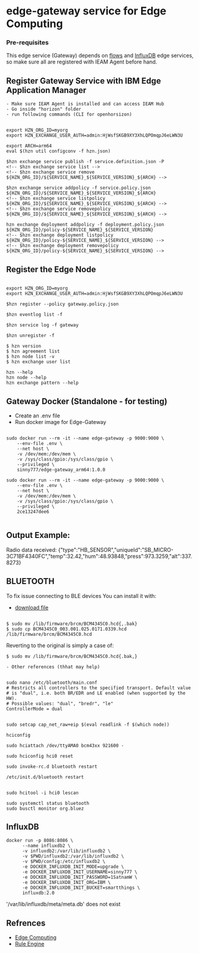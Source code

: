 
# edge-gateway service for Edge Computing

### Pre-requisites
    
This edge service (Gateway) depends on [flows](https://github.com/edge-services/flows) and [InfluxDB](https://github.com/edge-services/Influxdb) edge services, so make sure all are registered with IEAM Agent before hand.

## Register Gateway Service with IBM Edge Application Manager

    - Make sure IEAM Agent is installed and can access IEAM Hub
    - Go inside "horizon" folder
    - run following commands (CLI for openhorsizon)

```

export HZN_ORG_ID=myorg
export HZN_EXCHANGE_USER_AUTH=admin:HjWsfSKGB9XY3XhLQPOmqpJ6eLWN3U

export ARCH=arm64
eval $(hzn util configconv -f hzn.json) 

$hzn exchange service publish -f service.definition.json -P 
<!-- $hzn exchange service list -->
<!-- $hzn exchange service remove ${HZN_ORG_ID}/${SERVICE_NAME}_${SERVICE_VERSION}_${ARCH} -->

$hzn exchange service addpolicy -f service.policy.json ${HZN_ORG_ID}/${SERVICE_NAME}_${SERVICE_VERSION}_${ARCH}
<!-- $hzn exchange service listpolicy ${HZN_ORG_ID}/${SERVICE_NAME}_${SERVICE_VERSION}_${ARCH} -->
<!-- $hzn exchange service removepolicy ${HZN_ORG_ID}/${SERVICE_NAME}_${SERVICE_VERSION}_${ARCH} -->

hzn exchange deployment addpolicy -f deployment.policy.json ${HZN_ORG_ID}/policy-${SERVICE_NAME}_${SERVICE_VERSION}
<!-- $hzn exchange deployment listpolicy ${HZN_ORG_ID}/policy-${SERVICE_NAME}_${SERVICE_VERSION} -->
<!-- $hzn exchange deployment removepolicy ${HZN_ORG_ID}/policy-${SERVICE_NAME}_${SERVICE_VERSION} -->

```



## Register the Edge Node

```

export HZN_ORG_ID=myorg
export HZN_EXCHANGE_USER_AUTH=admin:HjWsfSKGB9XY3XhLQPOmqpJ6eLWN3U

$hzn register --policy gateway.policy.json

$hzn eventlog list -f

$hzn service log -f gateway
 
$hzn unregister -f

$ hzn version
$ hzn agreement list
$ hzn node list -v
$ hzn exchange user list

hzn --help
hzn node --help
hzn exchange pattern --help

```

## Gateway Docker (Standalone - for testing)

- Create an .env file 
- Run docker image for Edge-Gateway

```

sudo docker run --rm -it --name edge-gateway -p 9000:9000 \
    --env-file .env \
    --net host \
    -v /dev/mem:/dev/mem \
    -v /sys/class/gpio:/sys/class/gpio \
    --privileged \
    sinny777/edge-gateway_arm64:1.0.0

sudo docker run --rm -it --name edge-gateway -p 9000:9000 \
    --env-file .env \
    --net host \
    -v /dev/mem:/dev/mem \
    -v /sys/class/gpio:/sys/class/gpio \
    --privileged \
    2ce13247dee6    
    
```

## Output Example: 

Radio data received: {"type":"HB_SENSOR","uniqueId":"SB_MICRO-3C71BF4340FC","temp":32.42,"hum":48.93848,"press":973.3259,"alt":337.8273}

## BLUETOOTH

To fix issue connecting to BLE devices
You can install it with:

  - [download file](https://drive.google.com/file/d/1DVOtBjrsoR2NhwEBVn3ei0sv-xTIBCxR/view)

```

$ sudo mv /lib/firmware/brcm/BCM4345C0.hcd{,.bak}
$ sudo cp BCM4345C0_003.001.025.0171.0339.hcd /lib/firmware/brcm/BCM4345C0.hcd

```

Reverting to the original is simply a case of:

```
$ sudo mv /lib/firmware/brcm/BCM4345C0.hcd{.bak,}

```

    - Other references (thhat may help)

```

sudo nano /etc/bluetooth/main.conf
# Restricts all controllers to the specified transport. Default value
# is "dual", i.e. both BR/EDR and LE enabled (when supported by the HW).
# Possible values: "dual", "bredr", "le"
ControllerMode = dual


sudo setcap cap_net_raw+eip $(eval readlink -f $(which node))

hciconfig

sudo hciattach /dev/ttyAMA0 bcm43xx 921600 -

sudo hciconfig hci0 reset

sudo invoke-rc.d bluetooth restart

/etc/init.d/bluetooth restart


sudo hcitool -i hci0 lescan

sudo systemctl status bluetooth
sudo busctl monitor org.bluez

```

## InfluxDB

```
docker run -p 8086:8086 \
      --name influxdb2 \
      -v influxdb2:/var/lib/influxdb2 \
      -v $PWD/influxdb2:/var/lib/influxdb2 \
      -v $PWD/config:/etc/influxdb2 \
      -e DOCKER_INFLUXDB_INIT_MODE=upgrade \
      -e DOCKER_INFLUXDB_INIT_USERNAME=sinny777 \
      -e DOCKER_INFLUXDB_INIT_PASSWORD=1SatnamW \
      -e DOCKER_INFLUXDB_INIT_ORG=IBM \
      -e DOCKER_INFLUXDB_INIT_BUCKET=smartthings \
      influxdb:2.0

```

'/var/lib/influxdb/meta/meta.db' does not exist


## Refrences

- [Edge Computing](https://github.com/sinny777/edge-computing)
- [Rule Engine](https://github.com/cachecontrol/json-rules-engine)
